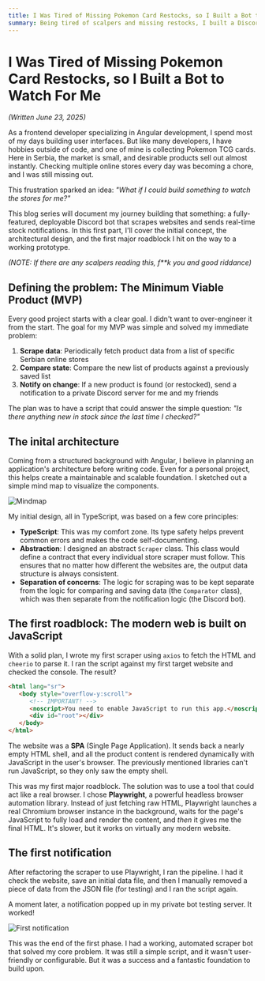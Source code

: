 ```yaml
---
title: I Was Tired of Missing Pokemon Card Restocks, so I Built a Bot to Watch For Me
summary: Being tired of scalpers and missing restocks, I built a Discord bot that watches and notifies me of Pokemon TCG restocks.
---
```


# I Was Tired of Missing Pokemon Card Restocks, so I Built a Bot to Watch For Me

_(Written June 23, 2025)_

As a frontend developer specializing in Angular development, I spend most of my days building user interfaces. But like many developers, I have hobbies outside of code, and one of mine is collecting Pokemon TCG cards. Here in Serbia, the market is small, and desirable products sell out almost instantly. Checking multiple online stores every day was becoming a chore, and I was still missing out.

This frustration sparked an idea: _"What if I could build something to watch the stores for me?"_

This blog series will document my journey building that something: a fully-featured, deployable Discord bot that scrapes websites and sends real-time stock notifications. In this first part, I'll cover the initial concept, the architectural design, and the first major roadblock I hit on the way to a working prototype.

_(NOTE: If there are any scalpers reading this, f**k you and good riddance)_

## Defining the problem: The Minimum Viable Product (MVP)

Every good project starts with a clear goal. I didn't want to over-engineer it from the start. The goal for my MVP was simple and solved my immediate problem:

1. **Scrape data**: Periodically fetch product data from a list of specific Serbian online stores
2. **Compare state**: Compare the new list of products against a previously saved list
3. **Notify on change**: If a new product is found (or restocked), send a notification to a private Discord server for me and my friends

The plan was to have a script that could answer the simple question: _"Is there anything new in stock since the last time I checked?"_

## The inital architecture

Coming from a structured background with Angular, I believe in planning an application's architecture before writing code. Even for a personal project, this helps create a maintainable and scalable foundation. I sketched out a simple mind map to visualize the components.

![Mindmap](/blog/images/diagram.webp)

My initial design, all in TypeScript, was based on a few core principles:

- **TypeScript**: This was my comfort zone. Its type safety helps prevent common errors and makes the code self-documenting.
- **Abstraction**: I designed an abstract `Scraper` class. This class would define a contract that every individual store scraper must follow. This ensures that no matter how different the websites are, the output data structure is always consistent.
- **Separation of concerns**: The logic for scraping was to be kept separate from the logic for comparing and saving data (the `Comparator` class), which was then separate from the notification logic (the Discord bot).

## The first roadblock: The modern web is built on JavaScript

With a solid plan, I wrote my first scraper using `axios` to fetch the HTML and `cheerio` to parse it. I ran the script against my first target website and checked the console. The result?

```html
<html lang="sr">
   <body style="overflow-y:scroll">
      <!-- IMPORTANT! -->
      <noscript>You need to enable JavaScript to run this app.</noscript>
      <div id="root"></div>
   </body>
</html>
```

The website was a **SPA** (Single Page Application). It sends back a nearly empty HTML shell, and all the product content is rendered dynamically with JavaScript in the user's browser. The previously mentioned libraries can't run JavaScript, so they only saw the empty shell.

This was my first major roadblock. The solution was to use a tool that could act like a real browser. I chose **Playwright**, a powerful headless browser automation library. Instead of just fetching raw HTML, Playwright launches a real Chromium browser instance in the background, waits for the page's JavaScript to fully load and render the content, and _then_ it gives me the final HTML. It's slower, but it works on virtually any modern website.

## The first notification

After refactoring the scraper to use Playwright, I ran the pipeline. I had it check the website, save an initial data file, and then I manually removed a piece of data from the JSON file (for testing) and I ran the script again.

A moment later, a notification popped up in my private bot testing server. It worked!

![First notification](/blog/images/first-notification.webp)

This was the end of the first phase. I had a working, automated scraper bot that solved my core problem. It was still a simple script, and it wasn't user-friendly or configurable. But it was a success and a fantastic foundation to build upon.
